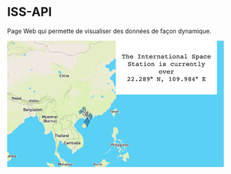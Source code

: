 # ISS-API

Page Web qui permette de visualiser des données de façon dynamique.

![Alt text](screenshot.png?raw=true "Title")
